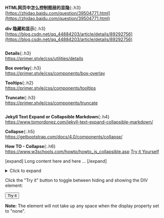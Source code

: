 ```note
```
**HTML网页中怎么控制图层的显隐**{:.h3}<br>
[https://zhidao.baidu.com/question/39504771.html](https://zhidao.baidu.com/question/39504771.html)

**div 隐藏和显示**{:.h3}<br>
[https://blog.csdn.net/qq_44884203/article/details/89292756](https://blog.csdn.net/qq_44884203/article/details/89292756)

```note
```
**Details**{:.h3}<br>
<https://primer.style/css/utilities/details>

**Box overlay**{:.h3}<br>
<https://primer.style/css/components/box-overlay>

**Tooltips**{:.h2}<br>
<https://primer.style/css/components/tooltips>

**Truncate**{:.h3}<br>
<https://primer.style/css/components/truncate>

```note
```
**Jekyll Text Expand or Collapsible Markdown**{:.h4}<br>
<https://www.tomordonez.com/jekyll-text-expand-collapsible-markdown/>

**Collapse**{:.h5}<br>
<https://getbootstrap.com/docs/4.0/components/collapse/>

**How TO - Collapse**{:.h6}<br>
<https://www.w3schools.com/howto/howto_js_collapsible.asp>
[Try it Yourself](https://www.w3schools.com/howto/tryit.asp?filename=tryhow_js_collapsible)

[expand]
Long content here
and here
...
[/expand]

<details>
	<summary>Click to expand</summary>
	Long content here
	and here
</details>

<p>Click the "Try it" button to toggle between hiding and showing the DIV element:</p>

<button onclick="myFunction()">Try it</button>

<div id="myDIV" style="display: none">
This is my DIV element.
</div>

<p><b>Note:</b> The element will not take up any space when the display property set to "none".</p>

<script>
function myFunction() {
  var x = document.getElementById("myDIV");
  if (x.style.display === "none") {
    x.style.display = "block";
  } else {
    x.style.display = "none";
  }
}
</script>
